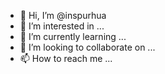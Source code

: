 - 👋 Hi, I’m @inspurhua
- 👀 I’m interested in ...
- 🌱 I’m currently learning ...
- 💞️ I’m looking to collaborate on ...
- 📫 How to reach me ...

<!---
inspurhua/inspurhua is a ✨ special ✨ repository because its `README.md` (this file) appears on your GitHub profile.
You can click the Preview link to take a look at your changes.
--->
